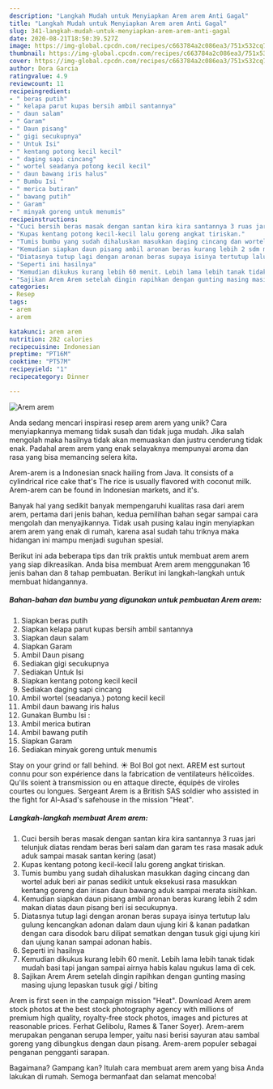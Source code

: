 ```yaml
---
description: "Langkah Mudah untuk Menyiapkan Arem arem Anti Gagal"
title: "Langkah Mudah untuk Menyiapkan Arem arem Anti Gagal"
slug: 341-langkah-mudah-untuk-menyiapkan-arem-arem-anti-gagal
date: 2020-08-21T18:50:39.527Z
image: https://img-global.cpcdn.com/recipes/c663784a2c086ea3/751x532cq70/arem-arem-foto-resep-utama.jpg
thumbnail: https://img-global.cpcdn.com/recipes/c663784a2c086ea3/751x532cq70/arem-arem-foto-resep-utama.jpg
cover: https://img-global.cpcdn.com/recipes/c663784a2c086ea3/751x532cq70/arem-arem-foto-resep-utama.jpg
author: Dora Garcia
ratingvalue: 4.9
reviewcount: 11
recipeingredient:
- " beras putih"
- " kelapa parut kupas bersih ambil santannya"
- " daun salam"
- " Garam"
- " Daun pisang"
- " gigi secukupnya"
- " Untuk Isi"
- " kentang potong kecil kecil"
- " daging sapi cincang"
- " wortel seadanya potong kecil kecil"
- " daun bawang iris halus"
- " Bumbu Isi "
- " merica butiran"
- " bawang putih"
- " Garam"
- " minyak goreng untuk menumis"
recipeinstructions:
- "Cuci bersih beras masak dengan santan kira kira santannya 3 ruas jari telunjuk diatas rendam beras beri salam dan garam tes rasa masak aduk aduk sampai masak santan kering (asat)"
- "Kupas kentang potong kecil-kecil lalu goreng angkat tiriskan."
- "Tumis bumbu yang sudah dihaluskan masukkan daging cincang dan wortel aduk beri air panas sedikit untuk eksekusi rasa masukkan kentang goreng dan irisan daun bawang aduk sampai merata sisihkan."
- "Kemudian siapkan daun pisang ambil aronan beras kurang lebih 2 sdm makan diatas daun pisang beri isi secukupnya."
- "Diatasnya tutup lagi dengan aronan beras supaya isinya tertutup lalu gulung kencangkan adonan dalam daun ujung kiri &amp; kanan padatkan dengan cara disodok baru dilipat sematkan dengan tusuk gigi ujung kiri dan ujung kanan sampai adonan habis."
- "Seperti ini hasilnya"
- "Kemudian dikukus kurang lebih 60 menit. Lebih lama lebih tanak tidak mudah basi tapi jangan sampai airnya habis kalau ngukus lama di cek."
- "Sajikan Arem Arem setelah dingin rapihkan dengan gunting masing masing ujung lepaskan tusuk gigi / biting"
categories:
- Resep
tags:
- arem
- arem

katakunci: arem arem 
nutrition: 282 calories
recipecuisine: Indonesian
preptime: "PT16M"
cooktime: "PT57M"
recipeyield: "1"
recipecategory: Dinner

---
```



![Arem arem](https://img-global.cpcdn.com/recipes/c663784a2c086ea3/751x532cq70/arem-arem-foto-resep-utama.jpg)

Anda sedang mencari inspirasi resep arem arem yang unik? Cara menyiapkannya memang tidak susah dan tidak juga mudah. Jika salah mengolah maka hasilnya tidak akan memuaskan dan justru cenderung tidak enak. Padahal arem arem yang enak selayaknya mempunyai aroma dan rasa yang bisa memancing selera kita.

Arem-arem is a Indonesian snack hailing from Java. It consists of a cylindrical rice cake that&#39;s The rice is usually flavored with coconut milk. Arem-arem can be found in Indonesian markets, and it&#39;s.

Banyak hal yang sedikit banyak mempengaruhi kualitas rasa dari arem arem, pertama dari jenis bahan, kedua pemilihan bahan segar sampai cara mengolah dan menyajikannya. Tidak usah pusing kalau ingin menyiapkan arem arem yang enak di rumah, karena asal sudah tahu triknya maka hidangan ini mampu menjadi suguhan spesial.


Berikut ini ada beberapa tips dan trik praktis untuk membuat arem arem yang siap dikreasikan. Anda bisa membuat Arem arem menggunakan 16 jenis bahan dan 8 tahap pembuatan. Berikut ini langkah-langkah untuk membuat hidangannya.

<!--inarticleads1-->

##### Bahan-bahan dan bumbu yang digunakan untuk pembuatan Arem arem:

1. Siapkan  beras putih
1. Siapkan  kelapa parut kupas bersih ambil santannya
1. Siapkan  daun salam
1. Siapkan  Garam
1. Ambil  Daun pisang
1. Sediakan  gigi secukupnya
1. Sediakan  Untuk Isi
1. Siapkan  kentang potong kecil kecil
1. Sediakan  daging sapi cincang
1. Ambil  wortel (seadanya.) potong kecil kecil
1. Ambil  daun bawang iris halus
1. Gunakan  Bumbu Isi :
1. Ambil  merica butiran
1. Ambil  bawang putih
1. Siapkan  Garam
1. Sediakan  minyak goreng untuk menumis


Stay on your grind or fall behind. ☀️ Bol Bol got next. AREM est surtout connu pour son expérience dans la fabrication de ventilateurs hélicoïdes. Qu&#39;ils soient à transmission ou en attaque directe, équipés de viroles courtes ou longues. Sergeant Arem is a British SAS soldier who assisted in the fight for Al-Asad&#39;s safehouse in the mission &#34;Heat&#34;. 

<!--inarticleads2-->

##### Langkah-langkah membuat Arem arem:

1. Cuci bersih beras masak dengan santan kira kira santannya 3 ruas jari telunjuk diatas rendam beras beri salam dan garam tes rasa masak aduk aduk sampai masak santan kering (asat)
1. Kupas kentang potong kecil-kecil lalu goreng angkat tiriskan.
1. Tumis bumbu yang sudah dihaluskan masukkan daging cincang dan wortel aduk beri air panas sedikit untuk eksekusi rasa masukkan kentang goreng dan irisan daun bawang aduk sampai merata sisihkan.
1. Kemudian siapkan daun pisang ambil aronan beras kurang lebih 2 sdm makan diatas daun pisang beri isi secukupnya.
1. Diatasnya tutup lagi dengan aronan beras supaya isinya tertutup lalu gulung kencangkan adonan dalam daun ujung kiri &amp; kanan padatkan dengan cara disodok baru dilipat sematkan dengan tusuk gigi ujung kiri dan ujung kanan sampai adonan habis.
1. Seperti ini hasilnya
1. Kemudian dikukus kurang lebih 60 menit. Lebih lama lebih tanak tidak mudah basi tapi jangan sampai airnya habis kalau ngukus lama di cek.
1. Sajikan Arem Arem setelah dingin rapihkan dengan gunting masing masing ujung lepaskan tusuk gigi / biting


Arem is first seen in the campaign mission &#34;Heat&#34;. Download Arem arem stock photos at the best stock photography agency with millions of premium high quality, royalty-free stock photos, images and pictures at reasonable prices. Ferhat Gelibolu, Rames &amp; Taner Soyer). Arem-arem merupakan penganan serupa lemper, yaitu nasi berisi sayuran atau sambal goreng yang dibungkus dengan daun pisang. Arem-arem populer sebagai penganan pengganti sarapan. 

Bagaimana? Gampang kan? Itulah cara membuat arem arem yang bisa Anda lakukan di rumah. Semoga bermanfaat dan selamat mencoba!
